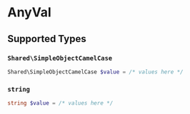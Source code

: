 # AnyVal


## Supported Types

### `Shared\SimpleObjectCamelCase`

```php
Shared\SimpleObjectCamelCase $value = /* values here */
```

### `string`

```php
string $value = /* values here */
```

